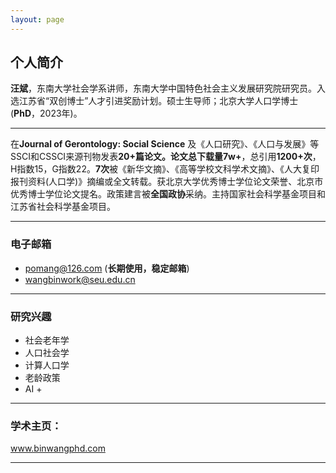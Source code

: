 ```yaml
---
layout: page
---
```


## **个人简介**

**汪斌**，东南大学社会学系讲师，东南大学中国特色社会主义发展研究院研究员。入选江苏省“双创博士”人才引进奖励计划。硕士生导师；北京大学人口学博士 (**PhD**，2023年)。 

---

在**Journal of Gerontology: Social Science** 及《人口研究》、《人口与发展》等SSCI和CSSCI来源刊物发表**20+**篇论文。论文总下载量**7w+**，总引用**1200+次**，H指数15，G指数22。**7次**被《新华文摘》、《高等学校文科学术文摘》、《人大复印报刊资料(人口学)》摘编或全文转载。获北京大学优秀博士学位论文荣誉、北京市优秀博士学位论文提名。政策建言被**全国政协**采纳。主持国家社会科学基金项目和江苏省社会科学基金项目。

---

### 电子邮箱
- pomang@126.com (**长期使用，稳定邮箱**)
- wangbinwork@seu.edu.cn

---

### 研究兴趣
- 社会老年学
- 人口社会学
- 计算人口学
- 老龄政策
- AI +

---

### 学术主页：
www.binwangphd.com

---
